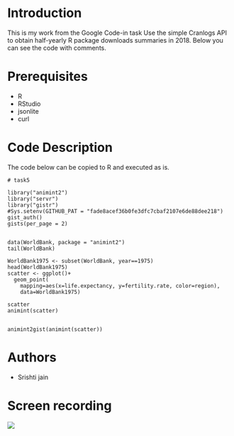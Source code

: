 # Introduction
This is my work from the Google Code-in task Use the simple Cranlogs API to obtain half-yearly R package downloads summaries in 2018.
Below you can see the code with comments.

# Prerequisites
- R
- RStudio
- jsonlite
- curl


# Code Description
The code below can be copied to R and executed as is.

```
# task5

library("animint2")
library("servr")
library("gistr")
#Sys.setenv(GITHUB_PAT = "fade8acef36b0fe3dfc7cbaf2107e6de88dee218")
gist_auth()
gists(per_page = 2)


data(WorldBank, package = "animint2")
tail(WorldBank)

WorldBank1975 <- subset(WorldBank, year==1975)
head(WorldBank1975)
scatter <- ggplot()+
  geom_point(
    mapping=aes(x=life.expectancy, y=fertility.rate, color=region),
    data=WorldBank1975)

scatter
animint(scatter)


animint2gist(animint(scatter))

```

# Authors 
- Srishti jain

# Screen recording

![](http://g.recordit.co/cmSlmVxzqO.gif)
